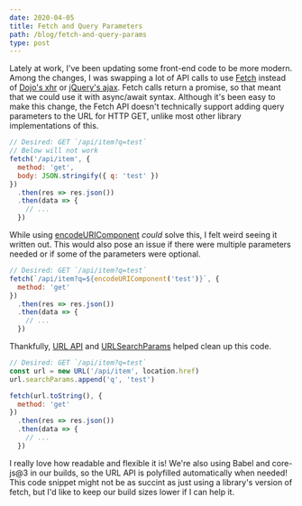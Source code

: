```yaml
---
date: 2020-04-05
title: Fetch and Query Parameters
path: /blog/fetch-and-query-params
type: post
---
```


Lately at work, I've been updating some front-end code to be more modern. Among the changes, I was swapping a lot of API calls to use [Fetch](https://developer.mozilla.org/en-US/docs/Web/API/Fetch_API) instead of [Dojo's xhr](https://dojotoolkit.org/reference-guide/1.9/dojo/request/xhr.html) or [jQuery's ajax](https://api.jquery.com/jQuery.ajax/). Fetch calls return a promise, so that meant that we could use it with async/await syntax. Although it's been easy to make this change, the Fetch API doesn't technically support adding query parameters to the URL for HTTP GET, unlike most other library implementations of this.

```javascript
// Desired: GET `/api/item?q=test`
// Below will not work
fetch('/api/item', {
  method: 'get',
  body: JSON.stringify({ q: 'test' })
})
  .then(res => res.json())
  .then(data => {
    // ...
  })
```

While using [encodeURIComponent](https://developer.mozilla.org/en-US/docs/Web/JavaScript/Reference/Global_Objects/encodeURIComponent) _could_ solve this, I felt weird seeing it written out. This would also pose an issue if there were multiple parameters needed or if some of the parameters were optional.

```javascript
// Desired: GET `/api/item?q=test`
fetch(`/api/item?q=${encodeURIComponent('test')}`, {
  method: 'get'
})
  .then(res => res.json())
  .then(data => {
    // ...
  })
```

Thankfully, [URL API](https://developer.mozilla.org/en-US/docs/Web/API/URL_API) and [URLSearchParams](https://developer.mozilla.org/en-US/docs/Web/API/URLSearchParams) helped clean up this code.

```javascript
// Desired: GET `/api/item?q=test`
const url = new URL('/api/item', location.href)
url.searchParams.append('q', 'test')

fetch(url.toString(), {
  method: 'get'
})
  .then(res => res.json())
  .then(data => {
    // ...
  })
```

I really love how readable and flexible it is! We're also using Babel and core-js@3 in our builds, so the URL API is polyfilled automatically when needed! This code snippet might not be as succint as just using a library's version of fetch, but I'd like to keep our build sizes lower if I can help it.

